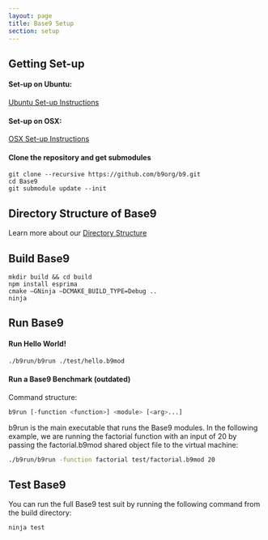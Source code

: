 ```yaml
---
layout: page
title: Base9 Setup
section: setup
---
```


## Getting Set-up 

#### Set-up on Ubuntu:

[Ubuntu Set-up Instructions](./ubuntu.md)

#### Set-up on OSX:

[OSX Set-up Instructions](./osx.md)

#### Clone the repository and get submodules
```
git clone --recursive https://github.com/b9org/b9.git
cd Base9
git submodule update --init
```

## Directory Structure of Base9

Learn more about our [Directory Structure](./DirectoryStructure.md)


## Build Base9
```
mkdir build && cd build
npm install esprima
cmake –GNinja –DCMAKE_BUILD_TYPE=Debug ..
ninja
```

## Run Base9

#### Run Hello World!

```sh
./b9run/b9run ./test/hello.b9mod
```

#### Run a Base9 Benchmark (outdated)

Command structure:

```sh
b9run [-function <function>] <module> [<arg>...]
```

b9run is the main executable that runs the Base9 modules. In the following example, we are running the factorial function with an input of 20 by passing the factorial.b9mod shared object file to the virtual machine: 

```sh
./b9run/b9run -function factorial test/factorial.b9mod 20
```


## Test Base9 

You can run the full Base9 test suit by running the following command from the build directory:

```sh
ninja test
```
